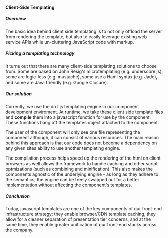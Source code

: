 ﻿#### Client-Side Templating

##### Overview
The basic idea behind client side templating is to not only offload the server from rendering the template, but also to easily leverage existing web service APIs while un-cluttering JavaScript code with markup.

##### Picking a templating technology
It turns out that there are many client-side templating solutions to choose from. 
Some are based on John Resig's microtemplating (e.g. underscore.js), some are logic-less (e.g. mustache), some use a Haml syntax (e.g. Jade), and some are Java friendly (e.g. Google Closure).

##### Our solution
Currently, we use the doT.js templating engine in our component development enviroment. 
At runtime, we take these client side template files and **compile** them into a javascript function for use by the component.  
These functions hang off the templates object attached to the component.  

The user of the component will only see one file representing the component although, it can consist of various resources.
The main reason behind this approach is that our code does not become a dependency on any given sites ability to use another templating engine. 

The compilation process helps speed up the rendering of the html on client browsers as well allows the framework to handle caching and other script optmizations (such as combining and minification). 
This also makes the components agnostic of the underlying engine - as long as they adhere to the semantics, the engine can be freely swapped out for a better implementation without affecting the component's templates.

##### Conclusion
Today, javascript templates are one of the key components of our front-end infrastructure strategy: they enable browser/CDN template caching, they allow for a cleaner separation of presentation tier concerns, and at the same time, they enable greater unification of our front-end stacks across the company.